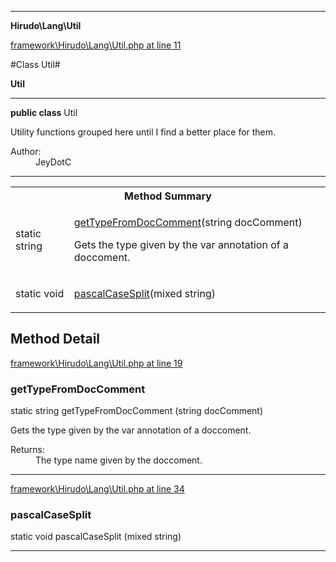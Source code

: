 

- - -

**Hirudo\Lang\Util**


<a href="https://github.com/JeyDotC/Hirudo/blob/master/framework/Hirudo/Lang/Util.php#L11" target='_blank'>framework\Hirudo\Lang\Util.php at line 11</a>

#Class Util#

**Util**




- - -

<p><strong>public  class</strong> <span>Util</span></p>

<div class="comment" id="overview_description"><p>Utility functions grouped here
until I find a better place for them.</p></div>

<dl>
<dt>Author:</dt>
<dd>JeyDotC</dd>
</dl>


<hr />

<table id="summary_method">
<tr><th colspan="2">Method Summary</th></tr>
<tr>
<td><span class='k'>static </span> <span class='nx'>string</span></td>
<td class="description"><p class="name"><a href="#gettypefromdoccomment">getTypeFromDocComment</a>(string docComment)</p><p class="description">Gets the type given by the var annotation of a doccoment.</p></td>
</tr>
<tr>
<td><span class='k'>static </span> <span class='nx'>void</span></td>
<td class="description"><p class="name"><a href="#pascalcasesplit">pascalCaseSplit</a>(mixed string)</p></td>
</tr>
</table>

<h2 id="detail_method">Method Detail</h2>

<a href="https://github.com/JeyDotC/Hirudo/blob/master/framework/Hirudo/Lang/Util.php#L19" target='_blank'>framework\Hirudo\Lang\Util.php at line 19</a>

<h3 id="getTypeFromDocComment()">getTypeFromDocComment</h3>
<span class='k'>static </span> <span class='nx'>string</span> <span class='nf'>getTypeFromDocComment</span> (string docComment)

<div class="details">
<p>Gets the type given by the var annotation of a doccoment.</p><dl>
<dt>Returns:</dt>
<dd>The type name given by the doccoment.</dd>
</dl>

</div>

- - -


<a href="https://github.com/JeyDotC/Hirudo/blob/master/framework/Hirudo/Lang/Util.php#L34" target='_blank'>framework\Hirudo\Lang\Util.php at line 34</a>

<h3 id="pascalCaseSplit()">pascalCaseSplit</h3>
<span class='k'>static </span> <span class='nx'>void</span> <span class='nf'>pascalCaseSplit</span> (mixed string)

<div class="details">

</div>

- - -

